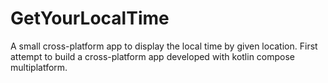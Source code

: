 # GetYourLocalTime
A small cross-platform app to display the local time by given location. First attempt to build a cross-platform app developed with kotlin compose multiplatform.

